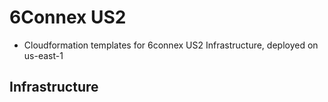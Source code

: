 # 6Connex US2

* Cloudformation templates for 6connex US2 Infrastructure, deployed on us-east-1

## Infrastructure
